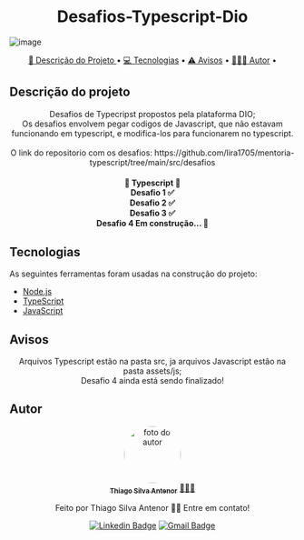 <h1 align="center">Desafios-Typescript-Dio</h1>

![image](https://user-images.githubusercontent.com/99970279/183271221-7babbe37-8e90-4c5b-a9f2-1de237f94eea.png)

<p align="center">
 <a href="#descrição-do-projeto">📝 Descrição do Projeto </a> •
 <a href="#tecnologias">💻 Tecnologias</a> • 
 <a href="#avisos">⚠️ Avisos</a> • 
 <a href="#autor">🧑🏾‍💻 Autor</a> • 
</p>

## Descrição do projeto

<p align="center">Desafios de Typecripst propostos pela plataforma DIO;
<br> Os desafios envolvem pegar codigos de Javascript, que não estavam funcionando em typescript, e modifica-los para funcionarem no typescript.
<br><br> O link do repositorio com os desafios: https://github.com/lira1705/mentoria-typescript/tree/main/src/desafios</p>

<h4 align="center"> 
	🚧  Typescript 🚀 <br>
  Desafio 1 ✅<br>
  Desafio 2 ✅<br>
  Desafio 3 ✅<br>
  Desafio 4 Em construção...  🚧
</h4>

## Tecnologias
As seguintes ferramentas foram usadas na construção do projeto:
- [Node.js](https://nodejs.org/en/) 
- [TypeScript](https://www.typescriptlang.org/)
- [JavaScript](https://developer.mozilla.org/pt-BR/docs/Web/JavaScript)

## Avisos
<p align="center"> Arquivos Typescript estão na pasta src, ja arquivos Javascript estão na pasta assets/js;<br> Desafio 4 ainda está sendo finalizado!</p>

## Autor
<div align="center">
<a href="https://www.linkedin.com/in/thiago-antenor/">
 <img style="border-radius: 50%;" src="https://avatars.githubusercontent.com/u/99970279?v=4" width="100px;" alt="foto do autor"/>
 <br />
 <sub><b>Thiago Silva Antenor</b></sub></a> <a href="https://www.linkedin.com/in/thiago-antenor/" title="Linkedin"> 🧑🏾‍💻</a>


Feito por Thiago Silva Antenor 👋🏽 Entre em contato!

[![Linkedin Badge](https://img.shields.io/badge/-Thiago-blue?style=flat-square&logo=Linkedin&logoColor=white&link=https://www.linkedin.com/in/thiago-antenor/)](https://www.linkedin.com/in/thiago-antenor/) 
[![Gmail Badge](https://img.shields.io/badge/-thiagoantenor31@gmail.com-c14438?style=flat-square&logo=Gmail&logoColor=white&link=mailto:thiagoantenor31.com)](mailto:thiagoantenor31.com)
</div>
